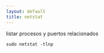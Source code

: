 ```yaml
---
layout: default
title: netstat
---
```

listar procesos y puertos relacionados

    sudo netstat -tlnp
